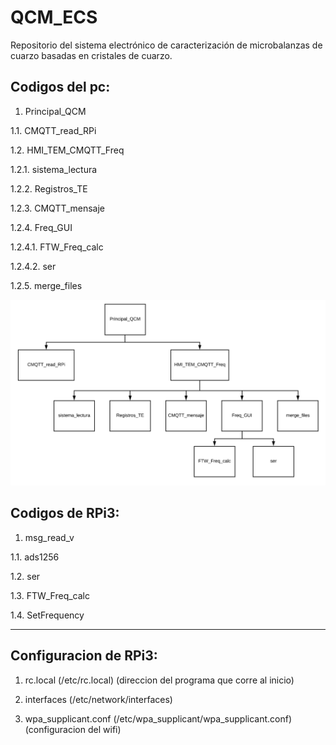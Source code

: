 # QCM_ECS
Repositorio del sistema electrónico de caracterización de microbalanzas de cuarzo basadas en cristales de cuarzo. 

Codigos del pc:
-
1. Principal_QCM

1.1. CMQTT_read_RPi

1.2. HMI_TEM_CMQTT_Freq

1.2.1. sistema_lectura

1.2.2. Registros_TE

1.2.3. CMQTT_mensaje

1.2.4. Freq_GUI

1.2.4.1. FTW_Freq_calc

1.2.4.2. ser

1.2.5. merge_files


![alt text](https://github.com/techavarria/QCM_ECS/blob/master/diagrama_codigos.PNG)



Codigos de RPi3:
- 
1. msg_read_v

1.1. ads1256

1.2. ser

1.3. FTW_Freq_calc

1.4. SetFrequency



------
Configuracion de RPi3:
-
1. rc.local (/etc/rc.local) (direccion del programa que corre al inicio)

2. interfaces (/etc/network/interfaces)

3. wpa_supplicant.conf (/etc/wpa_supplicant/wpa_supplicant.conf) (configuracion del wifi)


